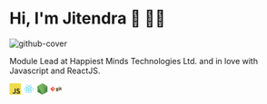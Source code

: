 # Hi, I'm Jitendra 👋 👨‍💻

![github-cover](https://user-images.githubusercontent.com/13834745/144031899-7282fdba-3dc9-4acb-8445-c2e7554ba6a8.png)

Module Lead at Happiest Minds Technologies Ltd. and in love with Javascript and ReactJS.

<!-- [![GitHub commits](https://badgen.net/github/commits/onejeet/Strapdown.js)](https://GitHub.com/onejeet/StrapDown.js/commit/)

[![GitHub latest commit](https://badgen.net/github/last-commit/onejeet/Strapdown.js)](https://GitHub.com/onejeet/StrapDown.js/commit/) -->

<!-- ![](https://visitor-badge.glitch.me/badge?page_id=abhisheknaiidu.abhisheknaiidu) -->

<code><img title="Javascript" height="20" src="https://raw.githubusercontent.com/github/explore/80688e429a7d4ef2fca1e82350fe8e3517d3494d/topics/javascript/javascript.png"></code>
<code><img title="ReactJS" height="20" src="https://raw.githubusercontent.com/github/explore/80688e429a7d4ef2fca1e82350fe8e3517d3494d/topics/react/react.png"></code>
<code><img title="NodeJS" height="20" src="https://raw.githubusercontent.com/github/explore/80688e429a7d4ef2fca1e82350fe8e3517d3494d/topics/nodejs/nodejs.png"></code>
<code><img title="Git" height="20" src="https://raw.githubusercontent.com/github/explore/80688e429a7d4ef2fca1e82350fe8e3517d3494d/topics/git/git.png"></code>

<!--
## Let's connect -->

<!-- [![github](https://www.github.xcom/onejeet)(https://img.shields.io/badge/GitHub-000000?style=for-the-badge&logo=GitHub&logoColor=white) -->

<!--
**onejeet/onejeet** is a ✨ _special_ ✨ repository because its `README.md` (this file) appears on your GitHub profile.

Here are some ideas to get you started:

- 🔭 I’m currently working on ...
- 🌱 I’m currently learning ...
- 👯 I’m looking to collaborate on ...
- 🤔 I’m looking for help with ...
- 💬 Ask me about ...
- 📫 How to reach me: ...
- 😄 Pronouns: ...
- ⚡ Fun fact: ...
-->

